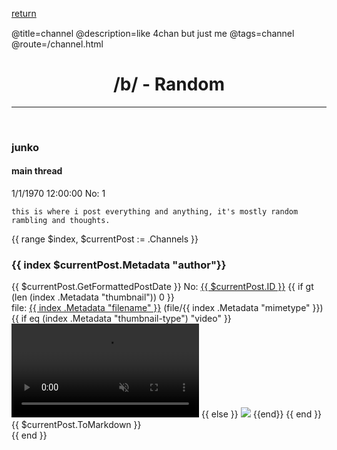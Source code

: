 @title=channel
@description=like 4chan but just me
@tags=channel
@route=/channel.html

<h1 style="text-align: center;">/b/ - Random</h1>
<a class="href href-left" style="position: absolute; top: 32px;" href="/index.html">return</a>

<hr>
<br>

<div class="window-content">
    <h3 class="name"> junko </h3>
    <h4 class="title"> main thread </h4>
    <span class="date"> 1/1/1970 12:00:00 </span>
    <span class="id"> No: 1 </span>

    this is where i post everything and anything, it's mostly random rambling and thoughts.

</div>

<div class="grid-justify">
    {{ range $index, $currentPost := .Channels }}
    <div class="window" id="{{ $currentPost.ID }}">
        <div class="window-content">
            <h3 class="name-small"> {{ index $currentPost.Metadata "author"}} </h3>
            <span class="date"> {{ $currentPost.GetFormattedPostDate }} </span>
            <span class="id"> No: <a href="#{{ $currentPost.ID }}">{{ $currentPost.ID }}</a> </span>
            {{ if gt (len (index .Metadata "thumbnail")) 0 }}
            <br>
            file: <a href="{{ index .Metadata "thumbnail" }}">{{ index .Metadata "filename" }}</a>
            (file/{{ index .Metadata "mimetype" }})
            {{ if eq (index .Metadata "thumbnail-type") "video" }}
            <video muted loop controls preload=metadata class="post-video" 
                src="{{ index .Metadata "thumbnail" }}"></video>
            {{ else }}
            <img class="post-image" loading=lazy src="{{ index .Metadata "thumbnail" }}">
            {{end}}
            {{ end }}
            {{ $currentPost.ToMarkdown }}
        </div>
    </div>
    {{ end }}
</div>
